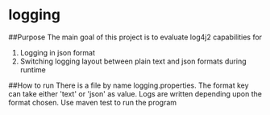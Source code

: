 # logging

##Purpose
The main goal of this project is to evaluate log4j2 capabilities for
  1. Logging in json format
  2. Switching logging layout between plain text and json formats during runtime

  ##How to run
  There is a file by name logging.properties. The format key can take either 'text' or 'json' as value. Logs are written depending upon the format chosen. Use maven test to run the program

